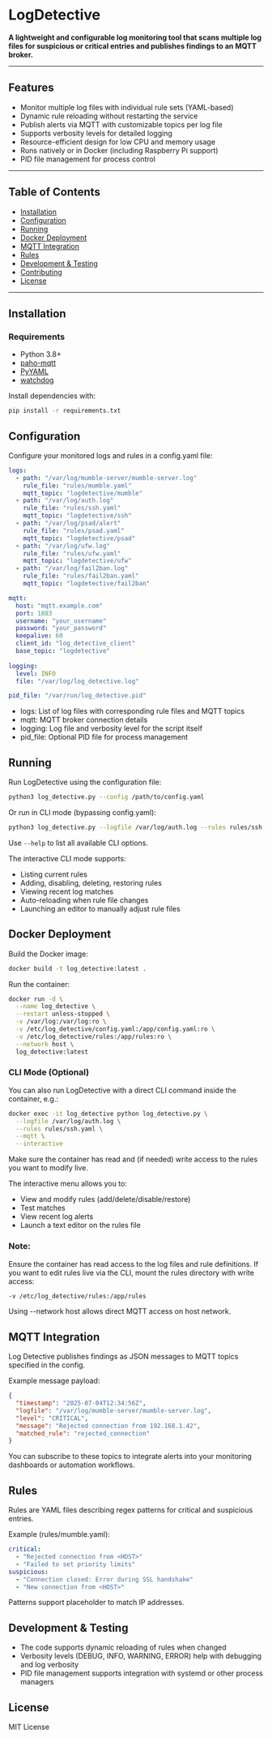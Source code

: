 # LogDetective

**A lightweight and configurable log monitoring tool that scans multiple log files for suspicious or critical entries and publishes findings to an MQTT broker.**

---

## Features

- Monitor multiple log files with individual rule sets (YAML-based)
- Dynamic rule reloading without restarting the service
- Publish alerts via MQTT with customizable topics per log file
- Supports verbosity levels for detailed logging
- Resource-efficient design for low CPU and memory usage
- Runs natively or in Docker (including Raspberry Pi support)
- PID file management for process control

---

## Table of Contents

- [Installation](#installation)  
- [Configuration](#configuration)  
- [Running](#running)  
- [Docker Deployment](#docker-deployment)  
- [MQTT Integration](#mqtt-integration)  
- [Rules](#rules)  
- [Development & Testing](#development--testing)  
- [Contributing](#contributing)  
- [License](#license)  

---

## Installation

### Requirements

- Python 3.8+  
- [paho-mqtt](https://pypi.org/project/paho-mqtt/)  
- [PyYAML](https://pypi.org/project/PyYAML/)  
- [watchdog](https://pypi.org/project/watchdog/)

Install dependencies with:

```bash
pip install -r requirements.txt
```

## Configuration

Configure your monitored logs and rules in a config.yaml file:

```yaml
logs:
  - path: "/var/log/mumble-server/mumble-server.log"
    rule_file: "rules/mumble.yaml"
    mqtt_topic: "logdetective/mumble"
  - path: "/var/log/auth.log"
    rule_file: "rules/ssh.yaml"
    mqtt_topic: "logdetective/ssh"
  - path: "/var/log/psad/alert"
    rule_file: "rules/psad.yaml"
    mqtt_topic: "logdetective/psad"
  - path: "/var/log/ufw.log"
    rule_file: "rules/ufw.yaml"
    mqtt_topic: "logdetective/ufw"
  - path: "/var/log/fail2ban.log"
    rule_file: "rules/fail2ban.yaml"
    mqtt_topic: "logdetective/fail2ban"

mqtt:
  host: "mqtt.example.com"
  port: 1883
  username: "your_username"
  password: "your_password"
  keepalive: 60
  client_id: "log_detective_client"
  base_topic: "logdetective"
  
logging:
  level: INFO
  file: "/var/log/log_detective.log"

pid_file: "/var/run/log_detective.pid"
```

- logs: List of log files with corresponding rule files and MQTT topics
- mqtt: MQTT broker connection details
- logging: Log file and verbosity level for the script itself
- pid_file: Optional PID file for process management

## Running

Run LogDetective using the configuration file:
```bash
python3 log_detective.py --config /path/to/config.yaml
```

Or run in CLI mode (bypassing config.yaml):
```bash
python3 log_detective.py --logfile /var/log/auth.log --rules rules/ssh.yaml --mqtt --interactive
```

Use `--help` to list all available CLI options.

The interactive CLI mode supports:
- Listing current rules
- Adding, disabling, deleting, restoring rules
- Viewing recent log matches
- Auto-reloading when rule file changes
- Launching an editor to manually adjust rule files

## Docker Deployment

Build the Docker image:
```bash
docker build -t log_detective:latest .
```

Run the container:
```bash
docker run -d \
  --name log_detective \
  --restart unless-stopped \
  -v /var/log:/var/log:ro \
  -v /etc/log_detective/config.yaml:/app/config.yaml:ro \
  -v /etc/log_detective/rules:/app/rules:ro \
  --network host \
  log_detective:latest
```

### CLI Mode (Optional)

You can also run LogDetective with a direct CLI command inside the container, e.g.:

```bash
docker exec -it log_detective python log_detective.py \
  --logfile /var/log/auth.log \
  --rules rules/ssh.yaml \
  --mqtt \
  --interactive
```

Make sure the container has read and (if needed) write access to the rules you want to modify live.

The interactive menu allows you to:
- View and modify rules (add/delete/disable/restore)
- Test matches
- View recent log alerts
- Launch a text editor on the rules file

### Note:
Ensure the container has read access to the log files and rule definitions.
If you want to edit rules live via the CLI, mount the rules directory with write access:
```bash
-v /etc/log_detective/rules:/app/rules
```
Using --network host allows direct MQTT access on host network.

## MQTT Integration

Log Detective publishes findings as JSON messages to MQTT topics specified in the config.

Example message payload:
```json
{
  "timestamp": "2025-07-04T12:34:56Z",
  "logfile": "/var/log/mumble-server/mumble-server.log",
  "level": "CRITICAL",
  "message": "Rejected connection from 192.168.1.42",
  "matched_rule": "rejected_connection"
}
```

You can subscribe to these topics to integrate alerts into your monitoring dashboards or automation workflows.

## Rules

Rules are YAML files describing regex patterns for critical and suspicious entries.

Example (rules/mumble.yaml):
```yaml
critical:
  - "Rejected connection from <HOST>"
  - "Failed to set priority limits"
suspicious:
  - "Connection closed: Error during SSL handshake"
  - "New connection from <HOST>"
```
Patterns support <HOST> placeholder to match IP addresses.

## Development & Testing
- The code supports dynamic reloading of rules when changed
- Verbosity levels (DEBUG, INFO, WARNING, ERROR) help with debugging and log verbosity
- PID file management supports integration with systemd or other process managers

## License

MIT License